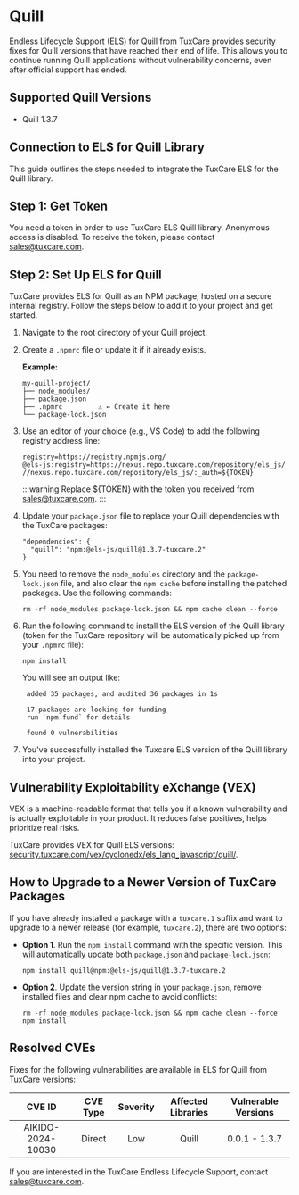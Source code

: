 # Quill

Endless Lifecycle Support (ELS) for Quill from TuxCare provides security fixes for Quill versions that have reached their end of life. This allows you to continue running Quill applications without vulnerability concerns, even after official support has ended.

## Supported Quill Versions

* Quill 1.3.7

## Connection to ELS for Quill Library

This guide outlines the steps needed to integrate the TuxCare ELS for the Quill library.

## Step 1: Get Token

You need a token in order to use TuxCare ELS Quill library. Anonymous access is disabled. To receive the token, please contact [sales@tuxcare.com](mailto:sales@tuxcare.com).

## Step 2: Set Up ELS for Quill

TuxCare provides ELS for Quill as an NPM package, hosted on a secure internal registry. Follow the steps below to add it to your project and get started.

1. Navigate to the root directory of your Quill project.
2. Create a `.npmrc` file or update it if it already exists.

   **Example:**

   ```text
   my-quill-project/
   ├── node_modules/
   ├── package.json
   ├── .npmrc         ⚠️ ← Create it here
   └── package-lock.json
   ```

3. Use an editor of your choice (e.g., VS Code) to add the following registry address line:

   <CodeWithCopy>

   ```text
   registry=https://registry.npmjs.org/
   @els-js:registry=https://nexus.repo.tuxcare.com/repository/els_js/
   //nexus.repo.tuxcare.com/repository/els_js/:_auth=${TOKEN}
   ```

   </CodeWithCopy>

   :::warning
   Replace ${TOKEN} with the token you received from [sales@tuxcare.com](mailto:sales@tuxcare.com).
   :::

4. Update your `package.json` file to replace your Quill dependencies with the TuxCare packages:

   <CodeWithCopy>

   ```text
   "dependencies": {
     "quill": "npm:@els-js/quill@1.3.7-tuxcare.2"
   }
   ```

   </CodeWithCopy>

5. You need to remove the `node_modules` directory and the `package-lock.json` file, and also clear the `npm cache` before installing the patched packages. Use the following commands:
   
   <CodeWithCopy>

   ```text
   rm -rf node_modules package-lock.json && npm cache clean --force
   ```

   </CodeWithCopy>

6. Run the following command to install the ELS version of the Quill library (token for the TuxCare repository will be automatically picked up from your `.npmrc` file):

   <CodeWithCopy>

   ```text
   npm install
   ```

   </CodeWithCopy>

   You will see an output like:

   ```text
    added 35 packages, and audited 36 packages in 1s
    
    17 packages are looking for funding
    run `npm fund` for details
    
    found 0 vulnerabilities
   ```

7. You've successfully installed the Tuxcare ELS version of the Quill library into your project.

## Vulnerability Exploitability eXchange (VEX) 

VEX is a machine-readable format that tells you if a known vulnerability and is actually exploitable in your product. It reduces false positives, helps prioritize real risks.

TuxCare provides VEX for Quill ELS versions: [security.tuxcare.com/vex/cyclonedx/els_lang_javascript/quill/](https://security.tuxcare.com/vex/cyclonedx/els_lang_javascript/quill/).

## How to Upgrade to a Newer Version of TuxCare Packages

If you have already installed a package with a `tuxcare.1` suffix and want to upgrade to a newer release (for example, `tuxcare.2`), there are two options:

* **Option 1**. Run the `npm install` command with the specific version. This will automatically update both `package.json` and `package-lock.json`:

  <CodeWithCopy>

  ```text
  npm install quill@npm:@els-js/quill@1.3.7-tuxcare.2
  ```

  </CodeWithCopy>

* **Option 2**. Update the version string in your `package.json`, remove installed files and clear npm cache to avoid conflicts:

  <CodeWithCopy>

  ```text
  rm -rf node_modules package-lock.json && npm cache clean --force
  npm install
  ```

  </CodeWithCopy>

## Resolved CVEs

Fixes for the following vulnerabilities are available in ELS for Quill from TuxCare versions:

| CVE ID         | CVE Type | Severity | Affected Libraries | Vulnerable Versions |
| :------------: | :------: |:--------:|:------------------:| :----------------: |
| AIKIDO-2024-10030 | Direct   | Low      | Quill             | 0.0.1 - 1.3.7     |

If you are interested in the TuxCare Endless Lifecycle Support, contact [sales@tuxcare.com](mailto:sales@tuxcare.com).
